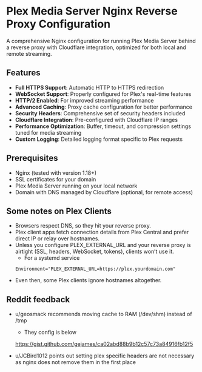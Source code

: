 # Plex Media Server Nginx Reverse Proxy Configuration

A comprehensive Nginx configuration for running Plex Media Server behind a reverse proxy with Cloudflare integration, optimized for both local and remote streaming.

## Features

- **Full HTTPS Support**: Automatic HTTP to HTTPS redirection
- **WebSocket Support**: Properly configured for Plex's real-time features
- **HTTP/2 Enabled**: For improved streaming performance
- **Advanced Caching**: Proxy cache configuration for better performance
- **Security Headers**: Comprehensive set of security headers included
- **Cloudflare Integration**: Pre-configured with Cloudflare IP ranges
- **Performance Optimization**: Buffer, timeout, and compression settings tuned for media streaming
- **Custom Logging**: Detailed logging format specific to Plex requests

## Prerequisites

- Nginx (tested with version 1.18+)
- SSL certificates for your domain
- Plex Media Server running on your local network
- Domain with DNS managed by Cloudflare (optional, for remote access)

## Some notes on Plex Clients
- Browsers respect DNS, so they hit your reverse proxy.
- Plex client apps fetch connection details from Plex Central and prefer direct IP or relay over hostnames.
- Unless you configure PLEX_EXTERNAL_URL and your reverse proxy is airtight (SSL, headers, WebSocket, tokens), clients won’t use it.
  - For a systemd service
  ```
  Environment="PLEX_EXTERNAL_URL=https://plex.yourdomain.com"
  ```
- Even then, some Plex clients ignore hostnames altogether.



## Reddit feedback
- u/geosmack recommends moving cache to RAM (/dev/shm) instead of /tmp
  - They config is below

   https://gist.github.com/gejames/ca02abd88b9b12c57c73a84916fb12f5
   
- u/JCBird1012 points out setting plex specific headers are not necessary as nginx does not remove them in the first place
  
